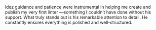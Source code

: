 ldez guidance and patience were instrumental in helping me create and publish my very first linter —something I couldn’t have done without his support. 
What truly stands out is his remarkable attention to detail. He constantly ensures everything is polished and well-structured.
